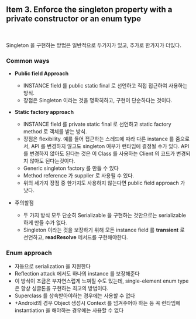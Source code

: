 ## Item 3. Enforce the singleton property with a private constructor or an enum type
<br/>

Singleton 을 구현하는 방법은 일반적으로 두가지가 있고, 추가로 한가지가 더있다.

### Common ways
  * **Public field Approach**
    - INSTANCE field 를 public static final 로 선언하고 직접 접근하여 사용하는 방식.
    - 장점은 Singleton 이라는 것을 명확히하고, 구현이 단순하다는 것이다.
  
  * **Static factory approach**
    - INSTANCE field 를 private static final 로 선언하고 static factory method 로 객체를 받는 방식.
    - 장점은 flexibility. 예를 들어 접근하는 스레드에 따라 다른 instance 를 줌으로서, API 를 변경하지 않고도 singleton 여부가 런타임에 결정될 수가 있다. API 를 변경하지 않아도 된다는 것은 이 Class 를 사용하는 Client 의 코드가 변경되지 않아도 된다는것이다.
    - Generic singleton factory 를 만들 수 있다
    - Method reference 가 supplier 로 사용될 수 있다.
    - 위의 세가지 장점 중 한가지도 사용하지 않는다면 public field approach 가 낫다.

  * 주의할점
    - 두 가지 방식 모두 단순히 Serializable 을 구현하는 것만으로는 serializable 하게 만들 수가 없다.
    - Singleton 이라는 것을 보장하기 위해 모든 instance field 를 **transient** 로 선언하고, **readResolve** 메서드를 구현해야한다.
    
### Enum approach
  - 자동으로 serialization 을 지원한다
  - Reflection attack 에서도 하나의 instance 를 보장해준다
  - 이 방식이 조금은 부자연스럽게 느껴질 수도 있는데, single-element enum type 은 항상 싱글톤을 구현하는 최고의 방법이다.
  - Superclass 를 상속받아야하는 경우에는 사용할 수 없다
  - +Android의 경우 Object 생성시 Context 를 넘겨주어야 하는 등 꼭 런타임에 instantiation 을 해야하는 경우에는 사용할 수 없다
